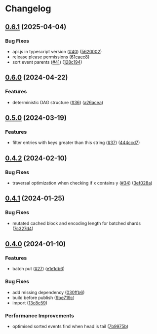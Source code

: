 # Changelog

## [0.6.1](https://github.com/storacha/pail/compare/v0.6.0...v0.6.1) (2025-04-04)


### Bug Fixes

* api.js in typescript version ([#40](https://github.com/storacha/pail/issues/40)) ([5620002](https://github.com/storacha/pail/commit/56200023b606c5ac37dc4f2d1835ac19e541eeed))
* release please permissions ([61caec8](https://github.com/storacha/pail/commit/61caec862221586989eedf03d5b89f6143c97c65))
* sort event parents ([#41](https://github.com/storacha/pail/issues/41)) ([128c194](https://github.com/storacha/pail/commit/128c1943e16d6b473bf676fa02035b08be692b5d))

## [0.6.0](https://github.com/web3-storage/pail/compare/v0.5.0...v0.6.0) (2024-04-22)


### Features

* deterministic DAG structure ([#36](https://github.com/web3-storage/pail/issues/36)) ([a26acea](https://github.com/web3-storage/pail/commit/a26acea204898ffd3df8eba53d61640f7d680b88))

## [0.5.0](https://github.com/web3-storage/pail/compare/v0.4.2...v0.5.0) (2024-03-19)


### Features

* filter entries with keys greater than this string ([#37](https://github.com/web3-storage/pail/issues/37)) ([444ccd7](https://github.com/web3-storage/pail/commit/444ccd79e8d99fcc06b7528344aab683dcc3341c))

## [0.4.2](https://github.com/web3-storage/pail/compare/v0.4.1...v0.4.2) (2024-02-10)


### Bug Fixes

* traversal optimization when checking if x contains y ([#34](https://github.com/web3-storage/pail/issues/34)) ([3ef028a](https://github.com/web3-storage/pail/commit/3ef028ac5b9cfb4f59830c7b496f03a187841414))

## [0.4.1](https://github.com/web3-storage/pail/compare/v0.4.0...v0.4.1) (2024-01-25)


### Bug Fixes

* mutated cached block and encoding length for batched shards ([7c327d4](https://github.com/web3-storage/pail/commit/7c327d48ad60038f61336a006289364fda94a40d))

## [0.4.0](https://github.com/web3-storage/pail/compare/v0.3.4...v0.4.0) (2024-01-10)


### Features

* batch put ([#27](https://github.com/web3-storage/pail/issues/27)) ([e1e1db6](https://github.com/web3-storage/pail/commit/e1e1db66ba26ff884b0f7614bb06fee2b3b54bec))


### Bug Fixes

* add missing dependency ([030ffb6](https://github.com/web3-storage/pail/commit/030ffb6fdf7293566497be46548c68021941fd31))
* build before publish ([9be719c](https://github.com/web3-storage/pail/commit/9be719c7f5779a6b79276389f33a075e3fa046bb))
* import ([13c8c59](https://github.com/web3-storage/pail/commit/13c8c59ca915b268124916b7d1411a963c009df9))


### Performance Improvements

* optimised sorted events find when head is tail ([7b9975b](https://github.com/web3-storage/pail/commit/7b9975bfe7b02ee582a41f3d7c3080201928f095))
